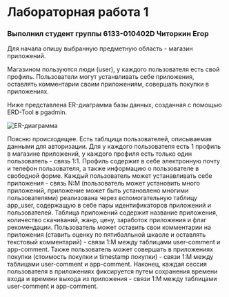 # Лабораторная работа 1
### Выполнил студент группы 6133-010402D Читоркин Егор

Для начала опишу выбранную предметную область - магазин приложений.

Магазином пользуются люди (user), у каждого пользователя есть свой профиль. Пользователи могут устанвливать себе приложения, оставлять комментарии своим приложениям, совершать покупки в приложениях.

Ниже представлена ER-диаграмма базы данных, созданная с помощью ERD-Tool в pgadmin.

![ER-диаграмма](/ЛР1/img/scheme.png)

Поясню происходящее. Есть таблцица пользователей, описываемая данными для авторизации. Для у каждого пользователя есть 1 профиль в магазине приложений, у каждого профиля есть только один пользователь - связь 1:1. Профиль содержит в себе электронную почту и телефон пользователя, а также информацию о пользователе в свободной форме. Каждый пользователь может устанавливать себе приложения - связь N:M (пользователь может установить много приложений, приложение может быть установлено многими пользователями) реализована через вспомогательную таблицу app_user, содержащую в себе пары идентификаторов приложений и пользователей. Таблица приложений содержит название приложения, количество скачиваний, жанр, цену, заработок приложения и флаг рекомендации. Пользователь может оставить свои комментарии на приложения (ставить оценку по пятибалльной шкаоле и оставлять текстовый комментарий) - связи 1:М между таблицами user-comment и app-comment. Также пользователь может совершать в приложениях покупки (стоимость покупки и timestamp покупки) - связи 1:М между таблицами user-comment и app-comment. Наконец, каждая сессия пользователя в приложениях фиксируется путем сохранения времени входа и времени выхода из приложения - связи 1:М между таблицами user-comment и app-comment.

